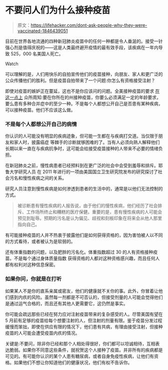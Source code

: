 # 不要问人们为什么接种疫苗

> 原文：<https://lifehacker.com/dont-ask-people-why-they-were-vaccinated-1846439051>

目前在世界各地流通的四种新冠肺炎疫苗中的任何一种都是令人垂涎的。接受一针强心剂是值得庆祝的——这是人类最终避开疫情的最有效手段，该疾病在一年内导致 525，000 名美国人死亡。

Watch

可以理解的是，人们用快乐的自拍宣传他们的疫苗接种，向朋友、家人和更广泛的公众传播他们的胜利。但是疫苗自拍带来了一个问题:你怎么有资格接受注射？

即使对疫苗的嫉妒正在蔓延，这也不是你应该问的问题。全美接种疫苗的要求 [在这一点上](https://www.cdc.gov/coronavirus/2019-ncov/vaccines/recommendations/underlying-conditions.html) 众所周知:要在你所在的州接种疫苗，你要么必须满足一定的年龄要求，要么患有多种合并症中的至少一种。不是每个人都想公开自己是否患有某种疾病，可以接种疫苗。他们不应该这么做。

### 不是每个人都想公开自己的病情

你认识的人可能没有明显的疾病迹象，但可能一生都在与疾病打交道。当仅限于朋友和家人时，披露癌症 等棘手的诊断就够困难的了。当有人必须向熟人解释他们长期以来一直在与疾病抗争时，这可能会给接受疫苗接种的人带来不必要的情绪负担。

在新冠肺炎之前，慢性病患者已经预料到在更广泛的社会中会受到羞辱和排斥。耶鲁大学研究人员 在 2011 年进行的一项由美国国立卫生研究院发布的研究探讨了社会污名和慢性疾病之间的关系。

研究人员注意到慢性疾病是如何渗透到患者的生活中的，通常是以他们无法控制的方式。

> 被诊断患有慢性疾病的人报告说，由于他们的慢性疾病，他们经历了社会排斥、工作场所终止和糟糕的医疗保健。重要的是，患有慢性疾病的人可能会预见到耻辱。预期的污名是认为偏见、歧视和刻板印象在将来会从他人那里指向自己。

有可能接种疫苗的人并不热衷于披露他们是如何获得资格的，因为害怕被人以不同的方式看待，或者被认为是软弱的。

还有体重指数的问题，以及肥胖的污名化。体重指数超过 30 的人有资格接种疫苗。不是每个通过身体质量指数 获得资格的人都对这种资格感兴趣，而且任何人都有权利对这种信息保密。

### 如果你问，你就是在打听

如果某人不是你的直系亲属或密友，他们的健康就不关你的事。此外，你冒着让他们感到内疚的风险。虽然每一剂都是不可否认的，但接受剂量的人可能会觉得他们是通过运气合格的，而且还有其他人更需要它，这仍然是事实。

你可能会疏远那些已经在努力应对注射疫苗带来的复杂感受的人。尽管美国有望在 5 月前有足够的疫苗给每个想要注射的人，但注射的剂量有限。鉴于疫苗分发过程缓慢而笨拙，即使在供应有限的情况下，他们患有共病，有理由接受注射，但接种疫苗的人可能会遭受疫苗内疚的情况。

关键是:不要问，除非你已经和那个人相处得很好，你们都可以坦诚相待，互相表达脆弱。如果你不同意这些条件，就祝贺这个人接种了疫苗。并非所有的疾病都是可见的。有可能你认识的某个人患有糖尿病，或者自身免疫性疾病，让他们有资格。如果他们不想让你知道他们的健康状况，他们有权不告诉你。
